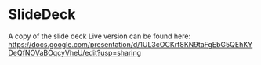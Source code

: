 # SlideDeck
A copy of the slide deck
Live version can be found here: https://docs.google.com/presentation/d/1UL3cOCKrf8KN9taFgEbG5QEhKYDeQfNOVaBOqcyVheU/edit?usp=sharing
